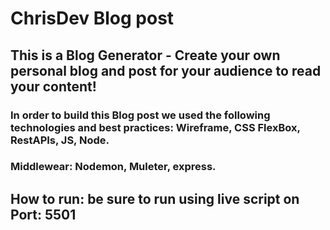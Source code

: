 # ChrisDev Blog post

## This is a Blog Generator - Create your own personal blog and post for your audience to read your content!

### In order to build this Blog post we used the following technologies and best practices: Wireframe, CSS FlexBox, RestAPIs, JS, Node.

### Middlewear: Nodemon, Muleter, express.

## How to run: be sure to run using live script on Port: 5501
